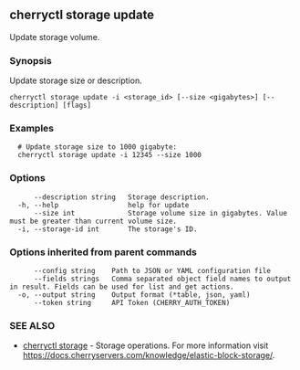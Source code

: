 ## cherryctl storage update

Update storage volume.

### Synopsis

Update storage size or description.

```
cherryctl storage update -i <storage_id> [--size <gigabytes>] [--description] [flags]
```

### Examples

```
  # Update storage size to 1000 gigabyte:
  cherryctl storage update -i 12345 --size 1000
```

### Options

```
      --description string   Storage description.
  -h, --help                 help for update
      --size int             Storage volume size in gigabytes. Value must be greater than current volume size.
  -i, --storage-id int       The storage's ID.
```

### Options inherited from parent commands

```
      --config string    Path to JSON or YAML configuration file
      --fields strings   Comma separated object field names to output in result. Fields can be used for list and get actions.
  -o, --output string    Output format (*table, json, yaml)
      --token string     API Token (CHERRY_AUTH_TOKEN)
```

### SEE ALSO

* [cherryctl storage](cherryctl_storage.md)	 - Storage operations. For more information visit https://docs.cherryservers.com/knowledge/elastic-block-storage/.

